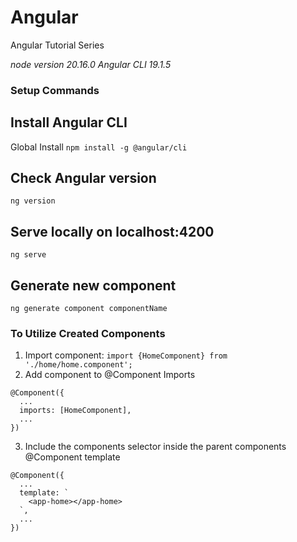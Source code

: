 # Angular
Angular Tutorial Series

*node version 20.16.0*
*Angular CLI 19.1.5*

### Setup Commands
## Install Angular CLI
Global Install `npm install -g @angular/cli`
## Check Angular version
`ng version`
## Serve locally on localhost:4200
`ng serve`
## Generate new component
`ng generate component componentName`

### To Utilize Created Components
1. Import component: `import {HomeComponent} from './home/home.component';`
2. Add component to @Component Imports
```
@Component({
  ...
  imports: [HomeComponent],
  ...
})
```
3. Include the components selector inside the parent components @Component template
```
@Component({
  ...
  template: `
    <app-home></app-home>
  `,
  ...
})
```